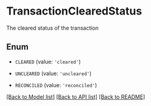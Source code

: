 # TransactionClearedStatus

The cleared status of the transaction

## Enum

* `CLEARED` (value: `'cleared'`)

* `UNCLEARED` (value: `'uncleared'`)

* `RECONCILED` (value: `'reconciled'`)

[[Back to Model list]](../README.md#documentation-for-models) [[Back to API list]](../README.md#documentation-for-api-endpoints) [[Back to README]](../README.md)


